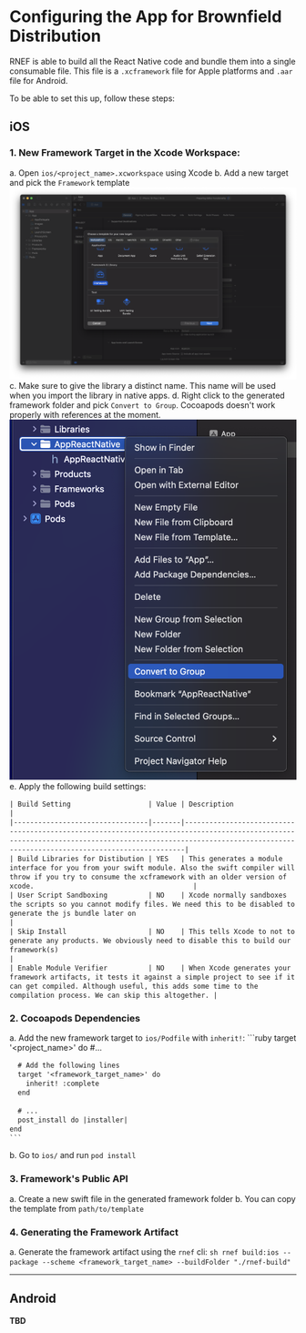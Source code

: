 # Configuring the App for Brownfield Distribution

RNEF is able to build all the React Native code and bundle them into a single consumable file. This file is a `.xcframework` file for Apple platforms and `.aar` file for Android.

To be able to set this up, follow these steps:

## iOS

### 1. New Framework Target in the Xcode Workspace:

a. Open `ios/<project_name>.xcworkspace` using Xcode
b. Add a new target and pick the `Framework` template
    ![Framework Target](./docs/assets/brownfield_framework_target.png) 
c. Make sure to give the library a distinct name. This name will be used when you import the library in native apps.
d. Right click to the generated framework folder and pick `Convert to Group`. Cocoapods doesn't work properly with references at the moment.
    ![The menu that appears when user right clicks on the generated framework folder](./docs/assets/brownfield_convert_to_group.png)
e. Apply the following build settings:

    | Build Setting                   | Value | Description                                                                                                                                                                                                      |
    |---------------------------------|-------|------------------------------------------------------------------------------------------------------------------------------------------------------------------------------------------------------------------|
    | Build Libraries for Distibution | YES   | This generates a module interface for you from your swift module. Also the swift compiler will throw if you try to consume the xcframework with an older version of xcode.                                       |
    | User Script Sandboxing          | NO    | Xcode normally sandboxes the scripts so you cannot modify files. We need this to be disabled to generate the js bundle later on                                                                                  |
    | Skip Install                    | NO    | This tells Xcode to not to generate any products. We obviously need to disable this to build our framework(s)                                                                                                    |
    | Enable Module Verifier          | NO    | When Xcode generates your framework artifacts, it tests it against a simple project to see if it can get compiled. Although useful, this adds some time to the compilation process. We can skip this altogether. |

### 2. Cocoapods Dependencies

a. Add the new framework target to `ios/Podfile` with `inherit!`:
    ```ruby
    target '<project_name>' do
      #...

      # Add the following lines
      target '<framework_target_name>' do
        inherit! :complete
      end

      # ...
      post_install do |installer|
    end
    ```
b. Go to `ios/` and run `pod install`

### 3. Framework's Public API

a. Create a new swift file in the generated framework folder
b. You can copy the template from `path/to/template`

### 4. Generating the Framework Artifact

a. Generate the framework artifact using the `rnef` cli:
    ```sh
    rnef build:ios --package --scheme <framework_target_name> --buildFolder "./rnef-build" 
    ```

---

## Android

__TBD__

